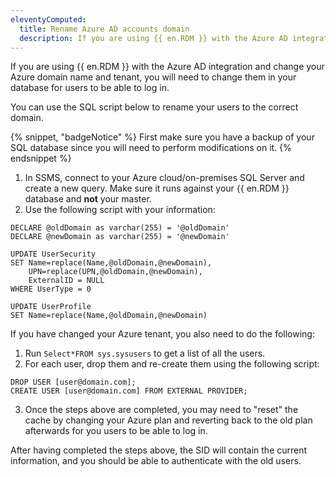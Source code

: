 ```yaml
---
eleventyComputed:
  title: Rename Azure AD accounts domain
  description: If you are using {{ en.RDM }} with the Azure AD integration and change your Azure domain name and tenant, you will need to change them in {{ en.RDM }}.
---
```

If you are using {{ en.RDM }} with the Azure AD integration and change your Azure domain name and tenant, you will need to change them in your database for users to be able to log in.

You can use the SQL script below to rename your users to the correct domain.

{% snippet, "badgeNotice" %}
First make sure you have a backup of your SQL database since you will need to perform modifications on it.
{% endsnippet %}

1. In SSMS, connect to your Azure cloud/on-premises SQL Server and create a new query. Make sure it runs against your {{ en.RDM }} database and **not** your master.
1. Use the following script with your information:
```
DECLARE @oldDomain as varchar(255) = '@oldDomain'
DECLARE @newDomain as varchar(255) = '@newDomain'

UPDATE UserSecurity 
SET Name=replace(Name,@oldDomain,@newDomain),
    UPN=replace(UPN,@oldDomain,@newDomain),
    ExternalID = NULL
WHERE UserType = 0

UPDATE UserProfile 
SET Name=replace(Name,@oldDomain,@newDomain)
```

If you have changed your Azure tenant, you also need to do the following:
1. Run `Select*FROM sys.sysusers` to get a list of all the users.
1. For each user, drop them and re-create them using the following script:
```
DROP USER [user@domain.com];
CREATE USER [user@domain.com] FROM EXTERNAL PROVIDER;
```
3. Once the steps above are completed, you may need to "reset" the cache by changing your Azure plan and reverting back to the old plan afterwards for you users to be able to log in.

After having completed the steps above, the SID will contain the current information, and you should be able to authenticate with the old users.
